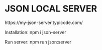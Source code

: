 <h1>JSON LOCAL SERVER</h1>

<p>https://my-json-server.typicode.com/</p>


<p>Installation: npm i json-server</p>

<p>
Run server: npm run json:server
</p>